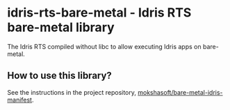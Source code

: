 # idris-rts-bare-metal - Idris RTS bare-metal library
The Idris RTS compiled without libc to allow executing Idris apps on bare-metal.

## How to use this library?
See the instructions in the project repository, [mokshasoft/bare-metal-idris-manifest](https://github.com/mokshasoft/bare-metal-idris-manifest).
